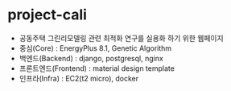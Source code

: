# project-cali
* 공동주택 그린리모델링 관련 최적화 연구를 실용화 하기 위한 웹페이지
* 중심(Core) : EnergyPlus 8.1, Genetic Algorithm
* 백엔드(Backend) : django, postgresql, nginx
* 프론트엔드(Frontend) : material design template
* 인프라(Infra) : EC2(t2 micro), docker
